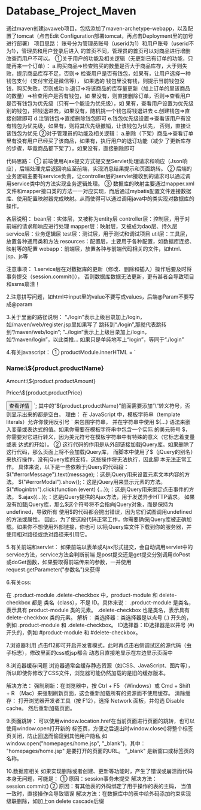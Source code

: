 # Database_Project_Maven
通过maven创建javaweb项目，包括添加了maven-archetype-webapp，以及配置了tomcat（点击Edit Configuration部署tomcat，再点击Deployment里的加号进行部署）
项目思路：
账号分为管理员账号（userid为1）和用户账号（userid不为1），管理员和用户登录后进入
的首页不同，管理员的首页可以对商品进行增删改查而用户不可以。
①关于用户的功能及相关逻辑（无更新已有订单的功能，只能再来一个订单）：
a.购买商品=>检查购买的数量是否大于商品库存，大于则失败，提示商品库存不足，否则=>
检查用户是否有钱包，如果有，让用户选择一种钱包支付（支付宝还是微信等）， 如果选的
钱包里没有钱，则提示当前钱包没钱，购买失败，否则成功
b.退订=>将该商品的库存量更新（加上订单的里该商品的数量）=>检查用户是否有钱包，如
果没有，则直接删除订单，否则=>查看用户是否有钱包为优先级（只有一个能设为优先级），如
果有，查看用户设置为优先级别的钱包，把钱退进去，如果没有，随机挑一个钱包将钱退进去
c.创建钱包=>直接创建即可
d.注销钱包=>直接删除钱包即可
e.钱包优先级设置=>查看该用户有没有钱包为优先级，如果有，则将其优先级撤销，让该钱包为优先，
否则，直接让该钱包为优先
②对于管理员的功能及相关逻辑：
a.删除（下架）商品=>查看订单里有没有用户已经买了该商品，如果有，执行用户的退订功能（减少
了更新库存的步骤，毕竟商品都下架了），如果没有，直接删除即可

代码思路：
①
前端使用Ajax提交方式提交至Servlet处理请求和响应（Json响应），后端处理完后返回响应至前端，实现消息结果提示和页面跳转。
②
后端的业务逻辑主要有service负责，让controller层的servlet接收到的请求可以通过调用service类中的方法实现业务逻辑处理。
③
数据库的映射主要通过mapper.xml文件和mapper接口类的方法一一对应实现，而后通过mybatis配置文件连接数据库、使用配置映射器完成映射。从而使得可以通过调用java中的类实现对数据库的操作。

各层说明：
bean层：实体层，又被称为entity层
controller层：控制层，用于对前端的请求和响应进行处理
mapper层：映射层，又被成为dao层、持久层
service层：业务逻辑层
test层：测试层，用于测试和调试项目
util层：工具层，放置各种通用类和方法
resources：配置层，主要用于各种配置，如数据库连接、映射等的配置
webapp：前端层，放置各种与前端代码相关的文件，如html、jsp、js等



注意事项：
1.service层在对数据库的更新（修改、删除和插入）操作后要及时将事务提交（session.commit()），
否则数据库数据无法更新，更有甚者会导致项目和ssms崩溃！

2.注意拼写问题，如html中input里的value不要写成values，后端@Param不要写成@param

3.关于里面的路径说明：
“./login”表示上级目录加上/login，如/maven/web/register.jsp里如果写了
跳转到“./login”,那就代表跳转到“/maven/web/login”;
”../login“表示上上级目录加上/login，如“/maven/login”，以此类推...
如果只是单纯地写上“login”，等同于“./login”

4.有关javascript：
①
productModule.innerHTML = `
<h3>Name:\${product.productName}</h3>
<p>Amount:\${product.productAmount}</p>
<p>Price:\${product.productPrice}</p>
<button onclick="location.href='./product_detail.jsp?id=\${product.productId}'">查看详情</button>
`;
其中的“${product.productName}”前面需要添加”\“转义符号，否则显示出来的都是空白。
理由：
在 JavaScript 中，模板字符串（template literals）允许你使用反引号 ` 来包围字符串，
并在字符串中使用 ${...} 语法来嵌入变量或表达式的值。如果你需要在模板字符串中包含一个实际
的美元符号 $，你需要对它进行转义，因为美元符号在模板字符串中有特殊的意义（它标志着变量或表
达式的开始）。
②
<script type="text/javascript" src="https://apps.bdimg.com/libs/jquery/2.1.4/jquery.min.js"></script> 
这行代码的作用是从外部链接加载jQuery库。如果删除了这行代码，那么页面上将不会加载jQuery库，
而脚本中使用了$（jQuery的别名）来执行操作，没有jQuery库的支持，这些操作将无法执行，因此脚
本无法正常工作。
具体来说，以下是一些依赖于jQuery的代码段：
$("#errorMessage").text(message);：这是jQuery用来设置元素文本内容的方法。
$("#errorModal").show();：这是jQuery用来显示元素的方法。
$("#loginbtn").click(function (event) {...});：这是jQuery用来绑定点击事件的方法。
$.ajax({...});：这是jQuery提供的Ajax方法，用于发送异步HTTP请求。
如果没有加载jQuery库，那么$这个符号将不会指向jQuery对象，而是保持为undefined，导致所有
使用$的代码都会抛出错误，因为它们试图调用undefined的方法或属性。
因此，为了使这段代码正常工作，你需要确保jQuery库被正确加载。如果你不想使用外部链接，你也可
以将jQuery库文件下载到你的服务器，并使用相对路径或绝对路径来引用它。

5.有关前端和servlet：
如果前端以表单或Ajax形式提交，会自动调用servlet中的service方法，service方法会判断前端
是post提交还是get提交分别调用doPost或doGet函数，如果要取得前端传来的参数，一并使用
request.getParameter("参数名")来获得

6.有关css:

在 .product-module .delete-checkbox 中，product-module 和 delete-checkbox 
都是 类名（class），不是 ID。具体来说：
.product-module 是类名，表示具有 product-module 类的元素。
.delete-checkbox 也是类名，表示具有 delete-checkbox 类的元素。
解析：
类选择器：类选择器是以点号 (.) 开头的，例如 .product-module 和 .delete-checkbox。
ID选择器：ID选择器是以井号 (#) 开头的，例如 #product-module 和 #delete-checkbox。

7.浏览器利用
点击f12即可开启开发者模式，此时再点击右侧调试区的源代码（虫子标志），修改里面的css或jsp都会
动态且直接地显示在左边显示页面中

8.浏览器缓存问题
浏览器通常会缓存静态资源（如CSS、JavaScript、图片等），所以即使你修改了CSS文件，浏览器可能仍然加载的是旧的缓存版本。

解决方法：
强制刷新：在浏览器中，按 Ctrl + F5 （Windows）或 Cmd + Shift + R （Mac）来强制刷新页面，这会重新加载所有的资源而不使用缓存。
清除缓存：
打开浏览器开发者工具（按 F12），选择 Network 面板，并勾选 Disable cache。
然后重新加载页面。

9.页面跳转：
可以使用window.location.href在当前页面进行页面的跳转，也可以使用window.open打开新的
标签页，方便之后退出时window.close()将整个标签页关闭，防止回退而偷窥到其他用户隐私
如window.open("homepages/home.jsp", "_blank")，其中：
"homepages/home.jsp" 是要打开的页面的URL。
"_blank" 是新窗口或标签页的名称。

10.数据库相关
如果实现删除或者创建、更新等功能时，产生了错误或崩溃而代码本身无问题，可能是：
①
原因：session事务未提交
解决方法：session.commit()
②
原因：有其他表的外码绑定了用于操作的表的主码， 当值一致时，直接操作会导致错误
解决方法：在数据库中的表中给外码添加约束实现级联删除，如加上on delete cascade后缀